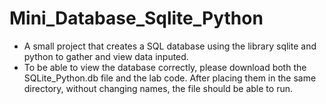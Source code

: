 # Mini_Database_Sqlite_Python
- A small project that creates a SQL database using the library sqlite and python to gather and view data inputed.
- To be able to view the database correctly, please download both the SQLite_Python.db file and the lab code. After placing them in the same directory, without changing names, the file should be able to run.
